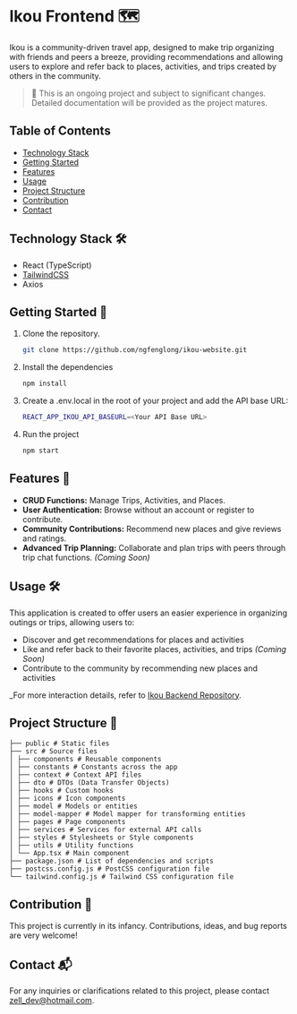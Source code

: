 # Ikou Frontend 🗺️

Ikou is a community-driven travel app, designed to make trip organizing with friends and peers a breeze, providing recommendations and allowing users to explore and refer back to places, activities, and trips created by others in the community.

> 🚨 This is an ongoing project and subject to significant changes. Detailed documentation will be provided as the project matures.

## Table of Contents
- [Technology Stack](#technology-stack)
- [Getting Started](#getting-started)
- [Features](#features)
- [Usage](#usage)
- [Project Structure](#project-structure)
- [Contribution](#contribution)
- [Contact](#contact)

## Technology Stack 🛠️
- React (TypeScript)
- [TailwindCSS](https://tailwindcss.com/)
- Axios

## Getting Started 🚀
1. Clone the repository.
   ```sh
   git clone https://github.com/ngfenglong/ikou-website.git
2. Install the dependencies
   ```sh
   npm install
4. Create a .env.local in the root of your project and add the API base URL:
   ```sh
   REACT_APP_IKOU_API_BASEURL=<Your API Base URL>
5. Run the project
   ```sh
   npm start
   

## Features 🌟
- **CRUD Functions:** Manage Trips, Activities, and Places.
- **User Authentication:** Browse without an account or register to contribute.
- **Community Contributions:** Recommend new places and give reviews and ratings.
- **Advanced Trip Planning:** Collaborate and plan trips with peers through trip chat functions. _(Coming Soon)_

## Usage 🛠️
This application is created to offer users an easier experience in organizing outings or trips, allowing users to:
- Discover and get recommendations for places and activities
- Like and refer back to their favorite places, activities, and trips _(Coming Soon)_
- Contribute to the community by recommending new places and activities

_For more interaction details, refer to [Ikou Backend Repository](https://github.com/ngfenglong/ikou-backend).

## Project Structure 🌳
```plaintext
├── public # Static files
├── src # Source files
│ ├── components # Reusable components
│ ├── constants # Constants across the app
│ ├── context # Context API files
│ ├── dto # DTOs (Data Transfer Objects)
│ ├── hooks # Custom hooks
│ ├── icons # Icon components
│ ├── model # Models or entities
│ ├── model-mapper # Model mapper for transforming entities
│ ├── pages # Page components
│ ├── services # Services for external API calls
│ ├── styles # Stylesheets or Style components
│ ├── utils # Utility functions
│ └── App.tsx # Main component
├── package.json # List of dependencies and scripts
├── postcss.config.js # PostCSS configuration file
└── tailwind.config.js # Tailwind CSS configuration file
```

## Contribution 🤝
This project is currently in its infancy. Contributions, ideas, and bug reports are very welcome!

## Contact 📬
For any inquiries or clarifications related to this project, please contact [zell_dev@hotmail.com](mailto:zell_dev@hotmail.com).
